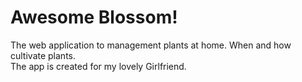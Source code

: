 # Awesome Blossom!

The web application to management plants at home. When and how cultivate plants.<br/>
The app is created for my lovely Girlfriend.
